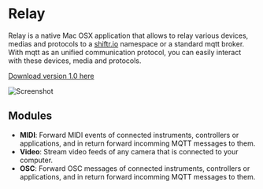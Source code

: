 # Relay

Relay is a native Mac OSX application that allows to relay various devices, medias and protocols to a [shiftr.io](https://shiftr.io) namespace or a standard mqtt broker. With mqtt as an unified communication protocol, you can easily interact with these devices, media and protocols.

[Download version 1.0 here](https://github.com/shiftr-io/relay/releases/download/v1.0/Relay.app.zip)

![Screenshot](http://joel-github-static.s3.amazonaws.com/shiftr-io-relay/screenshot.png)

## Modules

* **MIDI**: Forward MIDI events of connected instruments, controllers or applications, and in return forward incomming MQTT messages to them.
* **Video**: Stream video feeds of any camera that is connected to your computer.
* **OSC**: Forward OSC messages of connected instruments, controllers or applications, and in return forward incomming MQTT messages to them.
